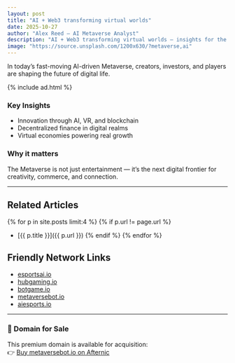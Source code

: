 ```yaml
---
layout: post
title: "AI + Web3 transforming virtual worlds"
date: 2025-10-27
author: "Alex Reed – AI Metaverse Analyst"
description: "AI + Web3 transforming virtual worlds — insights for the AI-powered Metaverse world."
image: "https://source.unsplash.com/1200x630/?metaverse,ai"
---
```


In today’s fast-moving AI-driven Metaverse, creators, investors, and players are shaping the future of digital life.

{% include ad.html %}

### Key Insights
- Innovation through AI, VR, and blockchain
- Decentralized finance in digital realms
- Virtual economies powering real growth

### Why it matters
The Metaverse is not just entertainment — it’s the next digital frontier for creativity, commerce, and connection.

---

## Related Articles
{% for p in site.posts limit:4 %}
{% if p.url != page.url %}
- [{{ p.title }}]({{ p.url }})
{% endif %}
{% endfor %}

## Friendly Network Links
- [esportsai.io](https://esportsai.io)
- [hubgaming.io](https://hubgaming.io)
- [botgame.io](https://botgame.io)
- [metaversebot.io](https://metaversebot.io)
- [aiesports.io](https://aiesports.io)

---

### 🛒 Domain for Sale
This premium domain is available for acquisition:  
👉 [Buy metaversebot.io on Afternic](https://afternic.com/domain/metaversebot.io)

